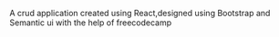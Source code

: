 A crud application created using React,designed using Bootstrap and Semantic ui with the help of freecodecamp
